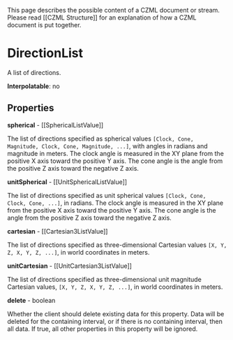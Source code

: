 This page describes the possible content of a CZML document or stream. Please read [[CZML Structure]] for an explanation of how a CZML document is put together.

# DirectionList

A list of directions.

**Interpolatable**: no

## Properties

**spherical** - [[SphericalListValue]]

The list of directions specified as spherical values `[Clock, Cone, Magnitude, Clock, Cone, Magnitude, ...]`, with angles in radians and magnitude in meters. The clock angle is measured in the XY plane from the positive X axis toward the positive Y axis. The cone angle is the angle from the positive Z axis toward the negative Z axis.


**unitSpherical** - [[UnitSphericalListValue]]

The list of directions specified as unit spherical values `[Clock, Cone, Clock, Cone, ...]`, in radians. The clock angle is measured in the XY plane from the positive X axis toward the positive Y axis. The cone angle is the angle from the positive Z axis toward the negative Z axis.


**cartesian** - [[Cartesian3ListValue]]

The list of directions specified as three-dimensional Cartesian values `[X, Y, Z, X, Y, Z, ...]`, in world coordinates in meters.


**unitCartesian** - [[UnitCartesian3ListValue]]

The list of directions specified as three-dimensional unit magnitude Cartesian values, `[X, Y, Z, X, Y, Z, ...]`, in world coordinates in meters.


**delete** - boolean

Whether the client should delete existing data for this property. Data will be deleted for the containing interval, or if there is no containing interval, then all data. If true, all other properties in this property will be ignored.


